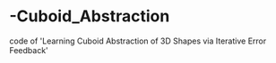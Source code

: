 # -Cuboid_Abstraction
code of 'Learning Cuboid Abstraction of 3D Shapes via Iterative Error Feedback'
